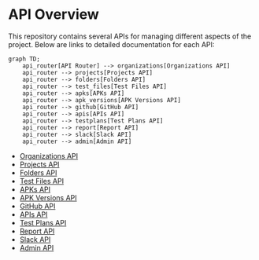 # API Overview

This repository contains several APIs for managing different aspects of the project. Below are links to detailed documentation for each API:

```mermaid
graph TD;
    api_router[API Router] --> organizations[Organizations API]
    api_router --> projects[Projects API]
    api_router --> folders[Folders API]
    api_router --> test_files[Test Files API]
    api_router --> apks[APKs API]
    api_router --> apk_versions[APK Versions API]
    api_router --> github[GitHub API]
    api_router --> apis[APIs API]
    api_router --> testplans[Test Plans API]
    api_router --> report[Report API]
    api_router --> slack[Slack API]
    api_router --> admin[Admin API]
```

- [Organizations API](organizations_README.md)
- [Projects API](projects_README.md)
- [Folders API](folders_README.md)
- [Test Files API](test_files_README.md)
- [APKs API](apks_README.md)
- [APK Versions API](apk_versions_README.md)
- [GitHub API](github_README.md)
- [APIs API](apis_README.md)
- [Test Plans API](test_plans_README.md)
- [Report API](report_README.md)
- [Slack API](slack_README.md)
- [Admin API](admin_README.md)
